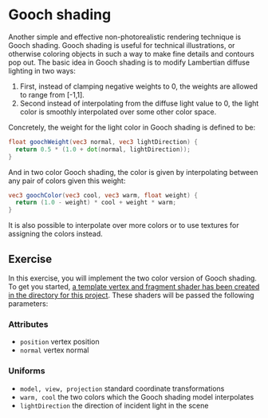# Gooch shading

Another simple and effective non-photorealistic rendering technique is Gooch shading.  Gooch shading is useful for technical illustrations, or otherwise coloring objects in such a way to make fine details and contours pop out.  The basic idea in Gooch shading is to modify Lambertian diffuse lighting in two ways:

1.  First, instead of clamping negative weights to 0, the weights are allowed to range from [-1,1].
2.  Second instead of interpolating from the diffuse light value to 0, the light color is smoothly interpolated over some other color space.

Concretely, the weight for the light color in Gooch shading is defined to be:

```glsl
float goochWeight(vec3 normal, vec3 lightDirection) {
  return 0.5 * (1.0 + dot(normal, lightDirection));
}
```

And in two color Gooch shading, the color is given by interpolating between any pair of colors given this weight:

```glsl
vec3 goochColor(vec3 cool, vec3 warm, float weight) {
  return (1.0 - weight) * cool + weight * warm;
}
```

It is also possible to interpolate over more colors or to use textures for assigning the colors instead.

## Exercise

In this exercise, you will implement the two color version of Gooch shading. To get you started, <a href="/open/npr-2" target="_blank">a template vertex and fragment shader has been created in the directory for this project</a>.  These shaders will be passed the following parameters:

### Attributes

* `position` vertex position
* `normal` vertex normal

### Uniforms

* `model, view, projection` standard coordinate transformations
* `warm, cool` the two colors which the Gooch shading model interpolates
* `lightDirection` the direction of incident light in the scene
